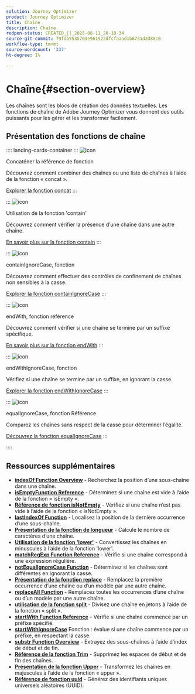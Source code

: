 ```yaml
---
solution: Journey Optimizer
product: Journey Optimizer
title: Chaîne
description: Chaîne
redpen-status: CREATED_||_2025-08-11_20-18-34
source-git-commit: 79fdb9535703e961922dfcfaaad1b6731d2d88c0
workflow-type: tm+mt
source-wordcount: '337'
ht-degree: 1%

---
```



# Chaîne{#section-overview}

Les chaînes sont les blocs de création des données textuelles. Les fonctions de chaîne de Adobe Journey Optimizer vous donnent des outils puissants pour les gérer et les transformer facilement.

## Présentation des fonctions de chaîne

:::: landing-cards-container
:::
![icon](https://cdn.experienceleague.adobe.com/icons/code-branch.svg)

Concaténer la référence de fonction

Découvrez comment combiner des chaînes ou une liste de chaînes à l’aide de la fonction « concat ».

[Explorer la fonction concat](../using/building-journeys/functions/functionconcat.md)
:::

:::
![icon](https://cdn.experienceleague.adobe.com/icons/code-branch.svg)

Utilisation de la fonction &#39;contain&#39;

Découvrez comment vérifier la présence d’une chaîne dans une autre chaîne.

[En savoir plus sur la fonction contain](../using/building-journeys/functions/functioncontain.md)
:::

:::
![icon](https://cdn.experienceleague.adobe.com/icons/code-branch.svg)

containIgnoreCase, fonction

Découvrez comment effectuer des contrôles de confinement de chaînes non sensibles à la casse.

[Explorer la fonction containIgnoreCase](../using/building-journeys/functions/functioncontainwithignorecase.md)
:::

:::
![icon](https://cdn.experienceleague.adobe.com/icons/code-branch.svg)

endWith, fonction référence

Découvrez comment vérifier si une chaîne se termine par un suffixe spécifique.

[En savoir plus sur la fonction endWith](../using/building-journeys/functions/functionendwith.md)
:::

:::
![icon](https://cdn.experienceleague.adobe.com/icons/code-branch.svg)

endWithIgnoreCase, fonction

Vérifiez si une chaîne se termine par un suffixe, en ignorant la casse.

[Explorer la fonction endWithIgnoreCase](../using/building-journeys/functions/functionendwithignorecase.md)
:::

:::
![icon](https://cdn.experienceleague.adobe.com/icons/code-branch.svg)

equalIgnoreCase, fonction Référence

Comparez les chaînes sans respect de la casse pour déterminer l’égalité.

[Découvrez la fonction equalIgnoreCase](../using/building-journeys/functions/functionequalignorecase.md)
:::

::::


## Ressources supplémentaires

- **[indexOf Function Overview](../using/building-journeys/functions/functionindexof.md)** - Recherchez la position d’une sous-chaîne dans une chaîne.
- **[isEmptyFunction Reference](../using/building-journeys/functions/functionisempty.md)** - Déterminez si une chaîne est vide à l’aide de la fonction « isEmpty ».
- **[Référence de fonction isNotEmpty](../using/building-journeys/functions/functionisnotempty.md)** - Vérifiez si une chaîne n’est pas vide à l’aide de la fonction « isNotEmpty ».
- **[lastIndexOf Function](../using/building-journeys/functions/functionlastindexof.md)** - Localisez la position de la dernière occurrence d’une sous-chaîne.
- **[Présentation de la fonction de longueur](../using/building-journeys/functions/functionlength.md)** - Calcule le nombre de caractères d’une chaîne.
- **[Utilisation de la fonction &#39;lower&#39;](../using/building-journeys/functions/functionlower.md)** - Convertissez les chaînes en minuscules à l’aide de la fonction &#39;lower&#39;.
- **[matchRegExp Function Reference](../using/building-journeys/functions/functionmatchregexp.md)** - Vérifie si une chaîne correspond à une expression régulière.
- **[notEqualIgnoreCase Function](../using/building-journeys/functions/functionnotequalignorecase.md)** - Déterminez si les chaînes sont différentes en ignorant la casse.
- **[Présentation de la fonction replace](../using/building-journeys/functions/functionreplace.md)** - Remplacez la première occurrence d’une chaîne ou d’un modèle par une autre chaîne.
- **[replaceAll Function](../using/building-journeys/functions/functionreplaceall.md)** - Remplacez toutes les occurrences d’une chaîne ou d’un modèle par une autre chaîne.
- **[utilisation de la fonction split](../using/building-journeys/functions/functionsplit.md)** - Divisez une chaîne en jetons à l’aide de la fonction « split ».
- **[startWith Function Reference](../using/building-journeys/functions/functionstartwith.md)** - Vérifie si une chaîne commence par un préfixe spécifié.
- **[startWithIgnoreCase](../using/building-journeys/functions/functionstartwithignorecase.md)** Fonction : évalue si une chaîne commence par un préfixe, en respectant la casse.
- **[substr Function Overview](../using/building-journeys/functions/functionsubstr.md)** - Extrayez des sous-chaînes à l’aide d’index de début et de fin.
- **[Référence de la fonction Trim](../using/building-journeys/functions/functiontrim.md)** - Supprimez les espaces de début et de fin des chaînes.
- **[Présentation de la fonction Upper](../using/building-journeys/functions/functionupper.md)** - Transformez les chaînes en majuscules à l’aide de la fonction « upper ».
- **[Référence de fonction uuid](../using/building-journeys/functions/functionuuid.md)** - Générez des identifiants uniques universels aléatoires (UUID).
